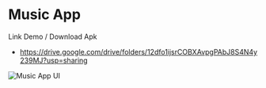 # Music App


Link Demo / Download Apk
- https://drive.google.com/drive/folders/12dfo1ijsrCOBXAvpgPAbJ8S4N4y239MJ?usp=sharing


![Music App UI](https://github.com/user-attachments/assets/18b229c4-0c43-438f-9b92-d6f9dec5ea9e)


